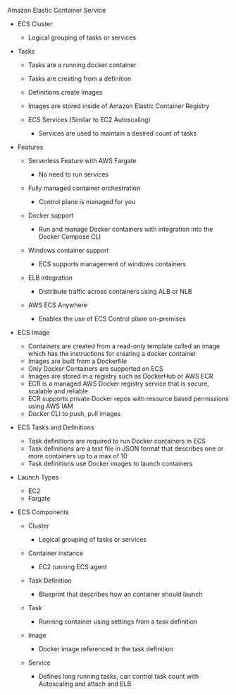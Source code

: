Amazon Elastic Container Service

- ECS Cluster
    
    - Logical grouping of tasks or services
- Tasks
    
    - Tasks are a running docker container
    - Tasks are creating from a definition
    - Definitions create Images
    - Images are stored inside of Amazon Elastic Container Registry
    - ECS Services (Similar to EC2 Autoscaling)
        
        - Services are used to maintain a desired count of tasks
- Features
    
    - Serverless Feature with AWS Fargate
        
        - No need to run services
    - Fully managed container orchestration
        
        - Control plane is managed for you
    - Docker support
        
        - Run and manage Docker containers with integration into the Docker Compose CLI
    - Windows container support
        
        - ECS supports management of windows containers
    - ELB integration
        
        - Distribute traffic across containers using ALB or NLB
    - AWS ECS Anywhere
        
        - Enables the use of ECS Control plane on-premises
- ECS Image
    
    - Containers are created from a read-only template called an image which has the instructions for creating a docker container
    - Images are built from a Dockerfile
    - Only Docker Containers are supported on ECS
    - Images are stored in a registry such as DockerHub or AWS ECR
    - ECR is a managed AWS Docker registry service that is secure, scalable and reliable
    - ECR supports private Docker repos with resource based permissions using AWS IAM
    - Docker CLI to push, pull images
- ECS Tasks and Definitions
    
    - Task definitions are required to run Docker containers in ECS
    - Task definitions are a text file in JSON format that describes one or more containers up to a max of 10
    - Task definitions use Docker images to launch containers
- Launch Types
    
    - EC2
    - Fargate
- ECS Components
    
    - Cluster
        
        - Logical grouping of tasks or services
    - Container instance
        
        - EC2 running ECS agent
    - Task Definition
        
        - Blueprint that describes how an container should launch
    - Task
        
        - Running container using settings from a task definition
    - Image
        
        - Docker image referenced in the task definition
    - Service
        
        - Defines long running tasks, can control task count with Autoscaling and attach and ELB